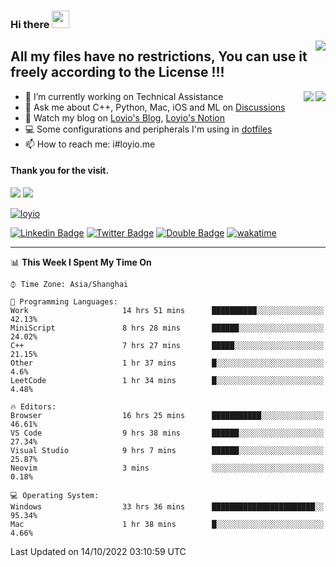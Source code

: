 <h3 align="left">Hi there <img src="https://media.giphy.com/media/hvRJCLFzcasrR4ia7z/giphy.gif" width="28"></h3>
<a align="right" href="https://github.com/loyio/loyio/blob/master/STAR/README.md"><img align="right" src="https://img.shields.io/badge/LOYIO-STAR-green" /></a>

## All my files have no restrictions, You can use it freely according to the License !!!

<a href="https://github.com/loyio#gh-light-mode-only">
     <img align="right"  src="https://loy-readme.vercel.app/api/top-langs/?username=loyio&langs_count=6&hide=css,html,jupyter%20notebook" />
</a>

<a href="https://github.com/loyio#gh-dark-mode-only">
  <img align="right"  src="https://loy-readme.vercel.app/api/top-langs/?username=loyio&langs_count=6&theme=slateorange&hide=css,html,jupyter%20notebook" />
</a>



- 🔭 I’m currently working on Technical Assistance
- 💬 Ask me about C++, Python, Mac, iOS and ML on [Discussions](https://github.com/loyio/blog/discussions)
- 📔 Watch my blog on [Loyio's Blog](https://loyio.me), [Loyio's Notion](https://loyio.notion.site/loyio/Loyio-s-Dashboard-2f56bd29222a445ea9d9e8802a1ac83b)
- 💻 Some configurations and peripherals I'm using in [dotfiles](https://github.com/loyio/dotfiles)
- 📫 How to reach me: i#loyio.me


#### Thank you for the visit.
<img src="http://profile-counter.glitch.me/loyio/count.svg" />

<img src="https://loy-readme.vercel.app/api?username=loyio&show_icons=true&hide=stars&include_all_commits=true&hide_title=true&theme=slateorange" />

     

[![loyio](https://github-profile-trophy.vercel.app/?username=loyio&theme=onedark&column=4)](https://github.com/loyio)

[![Linkedin Badge](https://img.shields.io/badge/-@loyio-0077b5?style=flat-square&logo=Linkedin&logoColor=white&labelColor=0077b5&link=https://www.linkedin.com/in/loyio-hex-363172158/)](https://www.linkedin.com/in/loyio-hex-363172158/)
[![Twitter Badge](https://img.shields.io/badge/-@loyiome-1ca0f1?style=flat-square&labelColor=1ca0f1&logo=twitter&logoColor=white&link=https://twitter.com/loyiome)](https://twitter.com/loyiome)
[![Double Badge](https://img.shields.io/badge/@loyio-007722?style=flat&logo=Douban&logoColor=white)](https://www.douban.com/people/susmote)
[![wakatime](https://wakatime.com/badge/user/c0ddc104-5a20-41d1-ab9a-c4d9ea20a4d9.svg)](https://wakatime.com/@c0ddc104-5a20-41d1-ab9a-c4d9ea20a4d9)

-------
<!--START_SECTION:waka-->
📊 **This Week I Spent My Time On** 

```text
⌚︎ Time Zone: Asia/Shanghai

💬 Programming Languages: 
Work                     14 hrs 51 mins      ██████████░░░░░░░░░░░░░░░   42.13% 
MiniScript               8 hrs 28 mins       ██████░░░░░░░░░░░░░░░░░░░   24.02% 
C++                      7 hrs 27 mins       █████░░░░░░░░░░░░░░░░░░░░   21.15% 
Other                    1 hr 37 mins        █░░░░░░░░░░░░░░░░░░░░░░░░   4.6% 
LeetCode                 1 hr 34 mins        █░░░░░░░░░░░░░░░░░░░░░░░░   4.48%

🔥 Editors: 
Browser                  16 hrs 25 mins      ███████████░░░░░░░░░░░░░░   46.61% 
VS Code                  9 hrs 38 mins       ██████░░░░░░░░░░░░░░░░░░░   27.34% 
Visual Studio            9 hrs 7 mins        ██████░░░░░░░░░░░░░░░░░░░   25.87% 
Neovim                   3 mins              ░░░░░░░░░░░░░░░░░░░░░░░░░   0.18%

💻 Operating System: 
Windows                  33 hrs 36 mins      ███████████████████████░░   95.34% 
Mac                      1 hr 38 mins        █░░░░░░░░░░░░░░░░░░░░░░░░   4.66%

```


 Last Updated on 14/10/2022 03:10:59 UTC
<!--END_SECTION:waka-->
